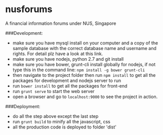 # nusforums
A financial information forums under NUS, Singapore

###Development:
- make sure you have mysql install on your computer and a copy of the sample database with the correct database name and username and rights. For detail plz have a look at this link.
- make sure you have nodejs, python 2.7 and git install
- make sure you have bower, grunt-cli install globally for nodejs, if not type this in the command line: `npm install -g bower grunt-cli`
- then navigate to the project folder then run `npm install` to get all the packages for development and nodejs server to run
- run `bower install` to get all the packages for front-end
- run `grunt serve` to start the web server 
- open a browser and go to `localhost:9000` to see the project in action.

###Deployment:
- do all the step above except the last step
- run `grunt build` to minify all the javascript, css
- all the production code is deployed to folder 'dist'

